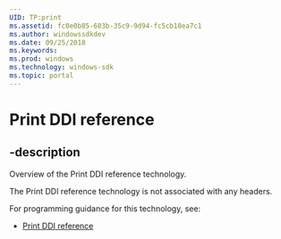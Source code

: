 ```yaml
---
UID: TP:print
ms.assetid: fc0e0b85-603b-35c9-9d94-fc5cb18ea7c1
ms.author: windowssdkdev
ms.date: 09/25/2018
ms.keywords: 
ms.prod: windows
ms.technology: windows-sdk
ms.topic: portal
---
```


# Print DDI reference

## -description

Overview of the Print DDI reference technology.

The Print DDI reference technology is not associated with any headers.

For programming guidance for this technology, see:
* [Print DDI reference](https://docs.microsoft.com/en-us/windows-hardware/drivers/print)

